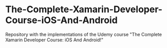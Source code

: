 # The-Complete-Xamarin-Developer-Course-iOS-And-Android
Repository with the implementations of the Udemy course "The Complete Xamarin Developer Course: iOS And Android!"
